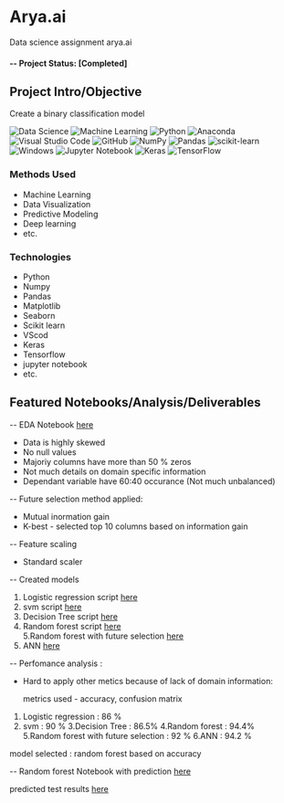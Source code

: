 


# Arya.ai


Data science assignment arya.ai

#### -- Project Status: [Completed]

## Project Intro/Objective
Create a binary classification model

![Data Science](https://img.shields.io/badge/%20-%20Data%20Science-blueviolet?style=for-the-badge)
![Machine Learning](https://img.shields.io/badge/%20-Machine%20Learning-important?style=for-the-badge)
![Python](https://img.shields.io/badge/python-3670A0?style=for-the-badge&logo=python&logoColor=ffdd54)
![Anaconda](https://img.shields.io/badge/Anaconda-%2344A833.svg?style=for-the-badge&logo=anaconda&logoColor=white)
![Visual Studio Code](https://img.shields.io/badge/Visual%20Studio%20Code-0078d7.svg?style=for-the-badge&logo=visual-studio-code&logoColor=white)
![GitHub](https://img.shields.io/badge/github-%23121011.svg?style=for-the-badge&logo=github&logoColor=white)
![NumPy](https://img.shields.io/badge/numpy-%23013243.svg?style=for-the-badge&logo=numpy&logoColor=white)
![Pandas](https://img.shields.io/badge/pandas-%23150458.svg?style=for-the-badge&logo=pandas&logoColor=white)
![scikit-learn](https://img.shields.io/badge/scikit--learn-%23F7931E.svg?style=for-the-badge&logo=scikit-learn&logoColor=white)
![Windows](https://img.shields.io/badge/Windows-0078D6?style=for-the-badge&logo=windows&logoColor=white)
![Jupyter Notebook](https://img.shields.io/badge/jupyter-%23FA0F00.svg?style=for-the-badge&logo=jupyter&logoColor=white)
![Keras](https://img.shields.io/badge/Keras-%23D00000.svg?style=for-the-badge&logo=Keras&logoColor=white)
![TensorFlow](https://img.shields.io/badge/TensorFlow-%23FF6F00.svg?style=for-the-badge&logo=TensorFlow&logoColor=white)

### Methods Used

* Machine Learning
* Data Visualization
* Predictive Modeling
* Deep learning
* etc.

### Technologies
* Python
* Numpy
* Pandas
* Matplotlib
* Seaborn
* Scikit learn
* VScod
* Keras
* Tensorflow
* jupyter notebook
* etc. 


## Featured Notebooks/Analysis/Deliverables

-- EDA Notebook [here](https://github.com/Muhliscm/Arya.ai/blob/main/Arya.ai.ipynb)
  - Data is highly skewed
  - No null values
  - Majoriy columns have more than 50 % zeros
  - Not much details on domain specific information
  - Dependant variable have 60:40 occurance (Not much unbalanced)

-- Future selection method applied:
  * Mutual inormation gain
  * K-best - selected top 10 columns based on information gain
  
-- Feature scaling
 * Standard scaler

-- Created models 
1. Logistic regression script [here](https://github.com/Muhliscm/Arya.ai/blob/main/logistic_regression.ipynb)
2. svm script [here](https://github.com/Muhliscm/Arya.ai/blob/main/svm.ipynb)
3. Decision Tree script [here](https://github.com/Muhliscm/Arya.ai/blob/main/Decision_tree.ipynb)
4. Random forest script [here](https://github.com/Muhliscm/Arya.ai/blob/main/Random_forest.ipynb) <br>
5.Random forest with future selection [here](https://github.com/Muhliscm/Arya.ai/blob/main/random_forest_with_future_selection.ipynb)
6. ANN [here](https://github.com/Muhliscm/Arya.ai/blob/main/ANN.ipynb)

-- Perfomance analysis :
  - Hard to apply other metics because of lack of domain information:
  
    metrics used - accuracy, confusion matrix
  
  1. Logistic regression                  : 86 %
  2. svm                                  : 90 %
  3.Decision Tree                         : 86.5%
  4.Random forest                         : 94.4%<br>
  5.Random forest with future selection   : 92 %
  6.ANN                                  : 94.2 %

 model selected : random forest based on accuracy
 
  -- Random forest Notebook with prediction [here](https://github.com/Muhliscm/Arya.ai/blob/main/Random_forest.ipynb)
 
 predicted test results [here](https://github.com/Muhliscm/Arya.ai/blob/main/predicted_test_results.csv)
 



